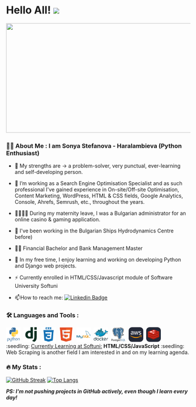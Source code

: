 <h1>
  Hello All!
  <img src="https://media.giphy.com/media/hvRJCLFzcasrR4ia7z/giphy.gif" width="30px"/>
</h1>

<div align="center">
  <img src="https://media.giphy.com/media/gG9fVWJdN41NeiHhzk/giphy.gif" width="600" height="300"/>
</div>

### :woman_technologist: About Me : I am Sonya Stefanova - Haralambieva (Python Enthusiast)
- :muscle: My strengths are -> a problem-solver, very punctual, ever-learning and self-developing person.

- :telescope: I’m working as a Search Engine Optimisation Specialist and as such professional I've gained experience in On-site/Off-site Optimisation, Content Marketing, WordPress, HTML & CSS fields, Google Analytics, Console, Ahrefs, Semrush, etc., throughout the years.
- :family_man_man_girl_girl: During my maternity leave, I was a Bulgarian administrator for an online casino & gaming application.
- :school: I've been working in the Bulgarian Ships Hydrodynamics Centre before)
- :woman_student: Financial Bachelor and Bank Management Master
- :seedling: In my free time, I enjoy learning and working on developing Python and Django web projects.
- :zap: Currently enrolled in HTML/CSS/Javascript module of Software University Softuni
- :mailbox:How to reach me: [![Linkedin Badge](https://img.shields.io/badge/-Sonya-blue?style=flat&logo=Linkedin&logoColor=white)](https://www.linkedin.com/in/sonya-stefanova-haralambieva-41286537/)

### :hammer_and_wrench: Languages and Tools :

<div>
<img src="https://github.com/devicons/devicon/blob/master/icons/python/python-original-wordmark.svg" title="Django" alt="Django" width="40" height="40"/>&nbsp;
    <img src="https://github.com/devicons/devicon/blob/master/icons/django/django-plain.svg" title="Django" alt="Django" width="40" height="40"/>&nbsp;
  <img src="https://github.com/devicons/devicon/blob/master/icons/css3/css3-plain-wordmark.svg"  title="CSS3" alt="CSS" width="40" height="40"/>&nbsp;
  <img src="https://github.com/devicons/devicon/blob/master/icons/html5/html5-original.svg" title="HTML5" alt="HTML" width="40" height="40"/>&nbsp;
  <img src="https://github.com/devicons/devicon/blob/master/icons/mysql/mysql-original-wordmark.svg" title="MySQL"  alt="MySQL" width="40" height="40"/>&nbsp;
 <img src="https://github.com/devicons/devicon/blob/master/icons/docker/docker-original-wordmark.svg" title="Docker"  alt="Docker" width="40" height="40"/>&nbsp;
<img src="https://github.com/devicons/devicon/blob/master/icons/postgresql/postgresql-original-wordmark.svg" title="PostgreSQL"  alt="Postgres" width="40" height="40"/>&nbsp;
<img src="https://github.com/tandpfun/skill-icons/blob/main/icons/AWS-Dark.svg" title="AWS"  alt="AWS" width="40" height="40"/>&nbsp;
<img src="https://github.com/tandpfun/skill-icons/blob/main/icons/Redis-Dark.svg" title="Redis Cache"  alt="Redis" width="40" height="40"/>&nbsp;
</div>

<div>
:seedling: <u>Currently Learning at Softuni:</u> <strong>HTML/CSS/JavaScript</strong>
:seedling: Web Scraping is another field I am interested in and on my learning agenda.
</div>

### :fire: My Stats :
[![GitHub Streak](https://streak-stats.demolab.com/?user=sonya-stefanova)](https://git.io/streak-stats)
[![Top Langs](https://github-readme-stats.vercel.app/api/top-langs/?username=sonya-stefanova&layout=compact&theme=vision-friendly-dark)](https://github.com/anuraghazra/github-readme-stats)

<i><b>PS: I'm not pushing projects in GitHub actively, even though I learn every day!</b></i>

